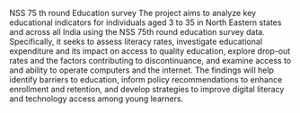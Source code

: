 NSS 75 th round Education survey
The project aims to analyze key educational indicators for individuals aged 3 to 35 in North Eastern states and across all India using the NSS 75th round education survey data. Specifically, it seeks to assess literacy rates, investigate educational expenditure and its impact on access to quality education, explore drop-out rates and the factors contributing to discontinuance, and examine access to and ability to operate computers and the internet. The findings will help identify barriers to education, inform policy recommendations to enhance enrollment and retention, and develop strategies to improve digital literacy and technology access among young learners.
